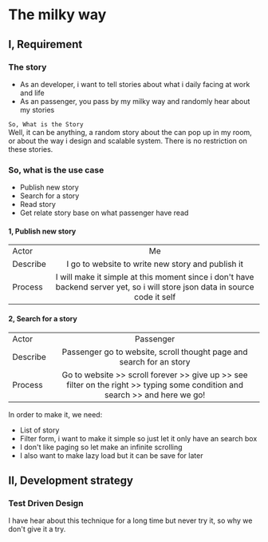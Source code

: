 # The milky way

## I, Requirement

### The story

-   As an developer, i want to tell stories about what i daily facing at work and life
-   As an passenger, you pass by my milky way and randomly hear about my stories

`So, What is the Story` <br>
Well, it can be anything, a random story about the can pop up in my room, or about the way i design and scalable system. There is no restriction on these stories.

### So, what is the use case

-   Publish new story
-   Search for a story
-   Read story
-   Get relate story base on what passenger have read
    <br>

#### 1, Publish new story

|          |                                                                                                                              |
| -------- | :--------------------------------------------------------------------------------------------------------------------------: |
| Actor    |                                                              Me                                                              |
| Describe |                                      I go to website to write new story and publish it                                       |
| Process  | I will make it simple at this moment since i don't have backend server yet, so i will store json data in source code it self |

#### 2, Search for a story

|          |                                                                                                                              |
| -------- | :--------------------------------------------------------------------------------------------------------------------------: |
| Actor    |                                                          Passenger                                                           |
| Describe |                             Passenger go to website, scroll thought page and search for an story                             |
| Process  | Go to website >> scroll forever >> give up >> see filter on the right >> typing some condition and search >> and here we go! |

In order to make it, we need:
- List of story
- Filter form, i want to make it simple so just let it only have an search box
- I don't like paging so let make an infinite scrolling
- I also want to make lazy load but it can be save for later

## II, Development strategy

### Test Driven Design

I have hear about this technique for a long time but never try it, so why we don't give it a try.
